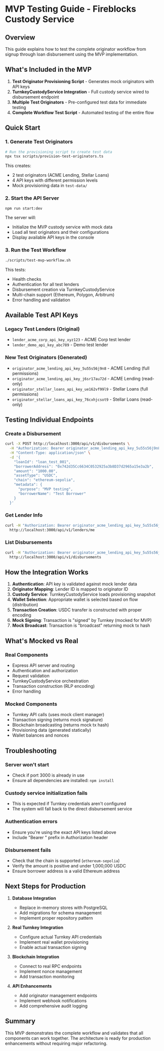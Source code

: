 # MVP Testing Guide - Fireblocks Custody Service

## Overview

This guide explains how to test the complete originator workflow from signup through loan disbursement using the MVP implementation.

## What's Included in the MVP

1. **Test Originator Provisioning Script** - Generates mock originators with API keys
2. **TurnkeyCustodyService Integration** - Full custody service wired to disbursement endpoint
3. **Multiple Test Originators** - Pre-configured test data for immediate testing
4. **Complete Workflow Test Script** - Automated testing of the entire flow

## Quick Start

### 1. Generate Test Originators

```bash
# Run the provisioning script to create test data
npx tsx scripts/provision-test-originators.ts
```

This creates:
- 2 test originators (ACME Lending, Stellar Loans)
- 4 API keys with different permission levels
- Mock provisioning data in `test-data/`

### 2. Start the API Server

```bash
npm run start:dev
```

The server will:
- Initialize the MVP custody service with mock data
- Load all test originators and their configurations
- Display available API keys in the console

### 3. Run the Test Workflow

```bash
./scripts/test-mvp-workflow.sh
```

This tests:
- Health checks
- Authentication for all test lenders
- Disbursement creation via TurnkeyCustodyService
- Multi-chain support (Ethereum, Polygon, Arbitrum)
- Error handling and validation

## Available Test API Keys

### Legacy Test Lenders (Original)
- `lender_acme_corp_api_key_xyz123` - ACME Corp test lender
- `lender_demo_api_key_abc789` - Demo test lender

### New Test Originators (Generated)
- `originator_acme_lending_api_key_5u55s56j9n8` - ACME Lending (full permissions)
- `originator_acme_lending_api_key_j6sr17au72d` - ACME Lending (read-only)
- `originator_stellar_loans_api_key_ue162vf99l9` - Stellar Loans (full permissions)
- `originator_stellar_loans_api_key_76cxhjcsot9` - Stellar Loans (read-only)

## Testing Individual Endpoints

### Create a Disbursement

```bash
curl -X POST http://localhost:3000/api/v1/disbursements \
  -H "Authorization: Bearer originator_acme_lending_api_key_5u55s56j9n8" \
  -H "Content-Type: application/json" \
  -d '{
    "loanId": "loan_test_001",
    "borrowerAddress": "0x742d35Cc6634C0532925a3b8D37d2965a15e3a2b",
    "amount": "1000.00",
    "assetType": "USDC",
    "chain": "ethereum-sepolia",
    "metadata": {
      "purpose": "MVP testing",
      "borrowerName": "Test Borrower"
    }
  }'
```

### Get Lender Info

```bash
curl -H "Authorization: Bearer originator_acme_lending_api_key_5u55s56j9n8" \
  http://localhost:3000/api/v1/lenders/me
```

### List Disbursements

```bash
curl -H "Authorization: Bearer originator_acme_lending_api_key_5u55s56j9n8" \
  http://localhost:3000/api/v1/disbursements
```

## How the Integration Works

1. **Authentication**: API key is validated against mock lender data
2. **Originator Mapping**: Lender ID is mapped to originator ID
3. **Custody Service**: TurnkeyCustodyService loads provisioning snapshot
4. **Wallet Selection**: Appropriate wallet is selected based on flow (distribution)
5. **Transaction Creation**: USDC transfer is constructed with proper encoding
6. **Mock Signing**: Transaction is "signed" by Turnkey (mocked for MVP)
7. **Mock Broadcast**: Transaction is "broadcast" returning mock tx hash

## What's Mocked vs Real

### Real Components
- Express API server and routing
- Authentication and authorization
- Request validation
- TurnkeyCustodyService orchestration
- Transaction construction (RLP encoding)
- Error handling

### Mocked Components
- Turnkey API calls (uses mock client manager)
- Transaction signing (returns mock signature)
- Blockchain broadcasting (returns mock tx hash)
- Provisioning data (generated statically)
- Wallet balances and nonces

## Troubleshooting

### Server won't start
- Check if port 3000 is already in use
- Ensure all dependencies are installed: `npm install`

### Custody service initialization fails
- This is expected if Turnkey credentials aren't configured
- The system will fall back to the direct disbursement service

### Authentication errors
- Ensure you're using the exact API keys listed above
- Include "Bearer " prefix in Authorization header

### Disbursement fails
- Check that the chain is supported (`ethereum-sepolia`)
- Verify the amount is positive and under 1,000,000 USDC
- Ensure borrower address is a valid Ethereum address

## Next Steps for Production

1. **Database Integration**
   - Replace in-memory stores with PostgreSQL
   - Add migrations for schema management
   - Implement proper repository pattern

2. **Real Turnkey Integration**
   - Configure actual Turnkey API credentials
   - Implement real wallet provisioning
   - Enable actual transaction signing

3. **Blockchain Integration**
   - Connect to real RPC endpoints
   - Implement nonce management
   - Add transaction monitoring

4. **API Enhancements**
   - Add originator management endpoints
   - Implement webhook notifications
   - Add comprehensive audit logging

## Summary

This MVP demonstrates the complete workflow and validates that all components can work together. The architecture is ready for production enhancements without requiring major refactoring.
